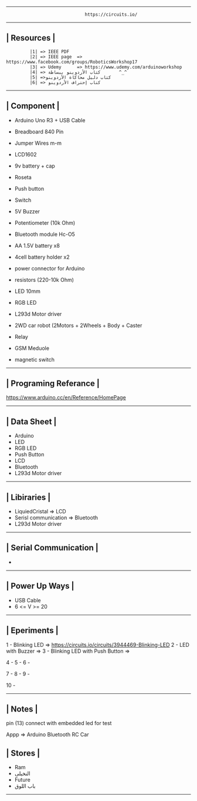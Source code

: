 --------------------------------------------------------------------------------------------------------------------------------------------------------------------------------------------------------------                                  
                                  https://circuits.io/

--------------------------------------------------------------------------------------------------------------------------------------------------------------------------------------------------------------

| Resources |
--------------
 
             |1| => IEEE PDF
             |2| => IEEE page  => https://www.facebook.com/groups/RoboticsWorkshop17
             |3| => Udemy      => https://www.udemy.com/arduinoworkshop
             |4| => كتاب الأردوينو ببساطة       ^_^
             |5| =>كتاب دليل محاكاة الأردوينو
             |6| => كتاب إحتراف الأردوينو

--------------------------------------------------------------------------------------------------------------------------------------------------------------------------------------------------------------

| Component |
--------------

- Arduino Uno R3 + USB Cable
- Breadboard 840 Pin
- Jumper Wires m-m
- LCD1602
- 9v battery + cap
- Roseta
- Push button
- Switch
- 5V Buzzer
- Potentiometer (10k Ohm)
- Bluetooth module Hc-O5
- AA 1.5V battery x8
- 4cell battery holder x2
- power connector for Arduino
- resistors (220-10k Ohm)
- LED 10mm
- RGB LED
- L293d Motor driver
- 2WD car robot (2Motors + 2Wheels + Body + Caster
- Relay

- GSM Meduole
- magnetic switch




--------------------------------------------------------------------------------------------------------------------------------------------------------------------------------------------------------------

| Programing Referance |
-------------------------

https://www.arduino.cc/en/Reference/HomePage

--------------------------------------------------------------------------------------------------------------------------------------------------------------------------------------------------------------

| Data Sheet |
---------------

- Arduino
- LED
- RGB LED
- Push Button
- LCD
- Bluetooth
- L293d Motor driver

--------------------------------------------------------------------------------------------------------------------------------------------------------------------------------------------------------------

| Libiraries |
---------------

- LiquiedCristal => LCD
- Serisl communication => Bluetooth
- L293d Motor driver

--------------------------------------------------------------------------------------------------------------------------------------------------------------------------------------------------------------

| Serial Communication |
--------------------------

-

--------------------------------------------------------------------------------------------------------------------------------------------------------------------------------------------------------------


| Power Up Ways |
---------------

- USB Cable
- 6 <= V >= 20


--------------------------------------------------------------------------------------------------------------------------------------------------------------------------------------------------------------

| Eperiments |
---------------

1 - Blinking LED => https://circuits.io/circuits/3944469-Blinking-LED
2 - LED with Buzzer => 
3 - Blinking LED with Push Button =>


4 - 
5 - 
6 - 


7 - 
8 - 
9 - 

10 - 


--------------------------------------------------------------------------------------------------------------------------------------------------------------------------------------------------------------

| Notes |
---------

pin (13) connect with embedded led for test

 Appp => Arduino Bluetooth RC Car


| Stores |
---------------

- Ram
- النخيلى
- Future 
- باب اللوق

--------------------------------------------------------------------------------------------------------------------------------------------------------------------------------------------------------------

